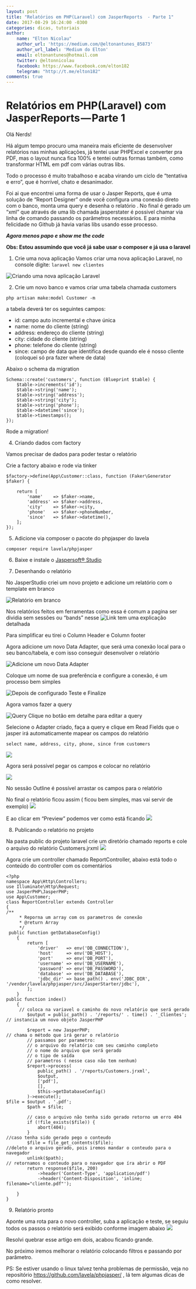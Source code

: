 ```yaml
---
layout: post
title: "Relatórios em PHP(Laravel) com JasperReports  - Parte 1"
date: 2017-08-29 16:24:00 -0300
categories: dicas, tutoriais
author: 
    name: "Elton Nicolau"
    author_url: 'https://medium.com/@eltonantunes_85873'
    author_url_label: 'Medium do Elton'
    email: eltonantunes@hotmail.com
    twitter: @eltonnicolau
    facebook: https://www.facebook.com/elton182
    telegram: "http://t.me/elton182"
comments: true
---
```

# Relatórios em PHP(Laravel) com JasperReports — Parte 1

Olá Nerds!

Há algum tempo procuro uma maneira mais eficiente de desenvolver relatórios nas minhas aplicações, já tentei usar PHPExcel e converter pra PDF, mas o layout nunca fica 100% e tentei outras formas também, como transformar HTML em pdf com várias outras libs.

Todo o processo é muito trabalhoso e acaba virando um ciclo de “tentativa e erro”, que é horrível, chato e desanimador.

Foi ai que encontrei uma forma de usar o Jasper Reports, que é uma solução de “Report Designer” onde você configura uma conexão direto com o banco, monta uma query e desenha o relatório . No final é gerado um “xml” que através de uma lib chamada jasperstater é possivel chamar via linha de comando passando os parâmetros necessários. E para minha felicidade no Github já havia varias libs usando esse processo.

_**Agora menos papo e show me the code**_

**Obs: Estou assumindo que você já sabe usar o composer e já usa o laravel**

1. Crie uma nova aplicação
Vamos criar uma nova aplicação Laravel, no console digite:
```laravel new clientes```

![Criando uma nova aplicação Laravel](https://cdn-images-1.medium.com/max/800/1*e5Hz5OWxRaAOsCSZA5DXDw.png)

2. Crie um novo banco e vamos criar uma tabela chamada customers

```php artisan make:model Customer -m```

a tabela deverá ter os seguintes campos:

* id: campo auto incremental e chave única
* name: nome do cliente (string)
* address: endereço do cliente (string)
* city: cidade do cliente (string)
* phone: telefone do cliente (string)
* since: campo de data que identifica desde quando ele é nosso cliente (coloquei só pra fazer where de data)

Abaixo o schema da migration
```
Schema::create('customers', function (Blueprint $table) {
    $table->increments('id');
    $table->string('name');
    $table->string('address');
    $table->string('city');
    $table->string('phone');
    $table->datetime('since');
    $table->timestamps();
});
```

Rode a migration!

4. Criando dados com factory

Vamos precisar de dados para poder testar o relatório

Crie a factory abaixo e rode via tinker

```
$factory->define(App\Customer::class, function (Faker\Generator $faker) {
    
    return [
        'name'    => $faker->name,
        'address' => $faker->address, 
        'city'    => $faker->city,
        'phone'   => $faker->phoneNumber,
        'since'   => $faker->datetime(),
    ];
});
```

5. Adicione via composer o pacote do phpjasper do lavela

```composer require lavela/phpjasper```

6. Baixe e instale o [Jaspersoft® Studio](http://community.jaspersoft.com/project/jaspersoft-studio)

7. Desenhando o relatório

No JasperStudio criei um novo projeto e adicione um relatório com o template em branco

![Relatório em branco](https://cdn-images-1.medium.com/max/800/1*ONexHS4XZQyXlEXiTuMHSg.png)

Nos relatórios feitos em ferramentas como essa é comum a pagina ser dividia sem sessões ou “bands” nesse ![Link](http://community.jaspersoft.com/wiki/report-structure-jaspersoft-studio) tem uma explicação detalhada

Para simplificar eu tirei o Column Header e Column footer

Agora adicione um novo Data Adapter, que será uma conexão local para o seu banco/tabela, e com isso conseguir desenvolver o relatório

![Adicione um novo Data Adapter](https://cdn-images-1.medium.com/max/800/1*A4ILVZ67MdTryxFMVCz1hA.png)

Coloque um nome de sua preferência e configure a conexão, é um processo bem simples

![Depois de configurado Teste e Finalize](https://cdn-images-1.medium.com/max/800/1*1i-eqVf0W-QIrpY5uUChMQ.png)

Agora vamos fazer a query

![Query](https://cdn-images-1.medium.com/max/800/1*5nmfVutZPg4Vt4rHa5Ux8g.png)
Clique no botão em detalhe para editar a query

Selecione o Adapter criado, faça a query e clique em Read Fields que o jasper irá automaticamente mapear os campos do relatório

```select name, address, city, phone, since from customers```

![](https://cdn-images-1.medium.com/max/800/1*l8zkch0bHcD3wTiIAjfhKw.png)

Agora será possível pegar os campos e colocar no relatório

![](https://cdn-images-1.medium.com/max/800/1*lz9RgMHFIFjjjAG4zcbY3g.png)

No sessão Outline é possível arrastar os campos para o relatório

No final o relatório ficou assim ( ficou bem simples, mas vai servir de exemplo)
![](https://cdn-images-1.medium.com/max/800/1*9AUq7uKeF3zdspwwQ1tnrQ.png)

E ao clicar em “Preview” podemos ver como está ficando
![](https://cdn-images-1.medium.com/max/800/1*42JSwRXd9NQBLIRcTUaHAQ.png)

8) Publicando o relatório no projeto

Na pasta public do projeto laravel crie um diretório chamado reports e cole o arquivo do relatório Customers.jrxml
![](https://cdn-images-1.medium.com/max/800/1*VklaFt52_3yMujk5FyNqHQ.png)

Agora crie um controller chamado ReportController, abaixo está todo o conteúdo do controller com os comentários
```
<?php
namespace App\Http\Controllers;
use Illuminate\Http\Request;
use JasperPHP\JasperPHP;
use App\Customer;
class ReportController extends Controller
{
/**
     * Reporna um array com os parametros de conexão
     * @return Array
     */
 public function getDatabaseConfig()
    {
        return [
            'driver'   => env('DB_CONNECTION'),
            'host'     => env('DB_HOST'),
            'port'     => env('DB_PORT'),
            'username' => env('DB_USERNAME'),
            'password' => env('DB_PASSWORD'),
            'database' => env('DB_DATABASE'),
            'jdbc_dir' => base_path() . env('JDBC_DIR', '/vendor/lavela/phpjasper/src/JasperStarter/jdbc'),
        ];
    }
public function index()
    {
     // coloca na variavel o caminho do novo relatório que será gerado
        $output = public_path() . '/reports/' . time() . '_Clientes';
// instancia um novo objeto JasperPHP
         
        $report = new JasperPHP;
// chama o método que irá gerar o relatório
        // passamos por parametro:
        // o arquivo do relatório com seu caminho completo
        // o nome do arquivo que será gerado
        // o tipo de saída
        // parametros ( nesse caso não tem nenhum)         
        $report->process(
            public_path() . '/reports/Customers.jrxml',
            $output,
            ['pdf'],
            [],
            $this->getDatabaseConfig()
        )->execute();
$file = $output . '.pdf';
        $path = $file;
        
        // caso o arquivo não tenha sido gerado retorno um erro 404
        if (!file_exists($file)) {
            abort(404);
        }
//caso tenha sido gerado pego o conteudo
        $file = file_get_contents($file);
//deleto o arquivo gerado, pois iremos mandar o conteudo para o navegador
        unlink($path);
// retornamos o conteudo para o navegador que íra abrir o PDF
        return response($file, 200)
            ->header('Content-Type', 'application/pdf')
            ->header('Content-Disposition', 'inline; filename="cliente.pdf"');
     
    }
}
```

9) Relatório pronto

Aponte uma rota para o novo controller, suba a aplicação e teste, se seguiu todos os passos o relatório será exibido conforme imagem abaixo
![](https://cdn-images-1.medium.com/max/800/1*m7FZ59K-xXTlbKmhUZozzg.png)

Resolvi quebrar esse artigo em dois, acabou ficando grande.

No próximo iremos melhorar o relatório colocando filtros e passando por parâmetro.

PS: Se estiver usando o linux talvez tenha problemas de permissão, veja no repositório https://github.com/lavela/phpjasper/ , lá tem algumas dicas de como resolver.

